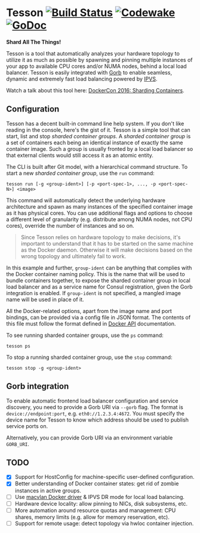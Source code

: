 # Tesson [![Build Status][travis-img]][travis] [![Codewake][codewake-img]][codewake] [![GoDoc][godoc-img]][godoc]

**Shard All The Things!**

Tesson is a tool that automatically analyzes your hardware topology to utilize it as much as possible by spawning and pinning multiple instances of your app to available CPU cores and/or NUMA nodes, behind a local load balancer. Tesson is easily integrated with [Gorb](https://github.com/kobolog/gorb) to enable seamless, dynamic and extremely fast load balancing powered by [IPVS](https://en.wikipedia.org/wiki/IP_Virtual_Server).

Watch a talk about this tool here: [DockerCon 2016: Sharding Containers](https://www.youtube.com/watch?v=5lGVCPQeqiM).

## Configuration

Tesson has a decent built-in command line help system. If you don't like reading in the console, here's the gist of it. Tesson is a simple tool that can start, list and stop _sharded container groups_. A _sharded container group_ is a set of containers each being an identical instance of exactly the same container image. Such a group is usually fronted by a local load balancer so that external clients would still access it as an atomic entity.

The CLI is built after Git model, with a hierarchical command structure. To start a new _sharded container group_, use the `run` command:

    tesson run [-g <group-ident>] [-p <port-spec-1>, ..., -p <port-spec-N>] <image>

This command will automatically detect the underlying hardware architecture and spawn as many instances of the specified container image as it has physical cores. You can use additional flags and options to choose a different level of granularity (e.g. distribute among NUMA nodes, not CPU cores), override the number of instances and so on.

> Since Tesson relies on hardware topology to make decisions, it's important to understand that it has to be started on the same machine as the Docker daemon. Otherwise it will make decisions based on the wrong topology and ultimately fail to work.

In this example and further, `group-ident` can be anything that complies with the Docker container naming policy. This is the name that will be used to bundle containers together, to expose the sharded container group in local load balancer and as a service name for Consul registration, given the Gorb integration is enabled. If `group-ident` is not specified, a mangled image name will be used in place of it.

All the Docker-related options, apart from the image name and port bindings, can be provided via a config file in JSON format. The contents of this file must follow the format defined in [Docker API](https://docs.docker.com/engine/reference/api/docker_remote_api_v1.20/#create-a-container) documentation.

To see running sharded container groups, use the `ps` command:

    tesson ps

To stop a running sharded container group, use the `stop` command:

    tesson stop -g <group-ident>

## Gorb integration

To enable automatic frontend load balancer configuration and service discovery, you need to provide a Gorb URI via `--gorb` flag. The format is `device://endpoint:port`, e.g. `eth0://1.2.3.4:4672`. You must specify the device name for Tesson to know which address should be used to publish service ports on.

Alternatively, you can provide Gorb URI via an environment variable `GORB_URI`.

## TODO

- [x] Support for HostConfig for machine-specific user-defined configuration.
- [x] Better understanding of Docker container states: get rid of zombie instances in active groups.
- [ ] Use [macvlan Docker driver](https://github.com/docker/docker/blob/master/experimental/vlan-networks.md) & IPVS DR mode for local load balancing.
- [ ] Hardware device locality: allow pinning to NICs, disk subsystems, etc.
- [ ] More automation around resource quotas and management: CPU shares, memory limits (e.g. allow for memory reservation, etc).
- [ ] Support for remote usage: detect topology via hwloc container injection.

[travis]: https://travis-ci.org/kobolog/tesson
[travis-img]: https://travis-ci.org/kobolog/tesson.svg?branch=master
[codewake]: https://www.codewake.com/p/tesson
[codewake-img]: https://www.codewake.com/badges/ask_question.svg
[godoc]: https://godoc.org/github.com/kobolog/tesson/lib
[godoc-img]: https://godoc.org/github.com/kobolog/tesson/lib?status.svg
